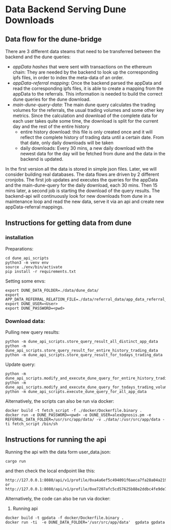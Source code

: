 # Data Backend Serving Dune Downloads

## Data flow for the dune-bridge

There are 3 different data steams that need to be transferred between the backend and the dune queries:

- *appData hashes* that were sent with transactions on the ethereum chain: 
They are needed by the backend to look up the corresponding ipfs files, in order to index the meta-data of an order.
- *appData-referral mapping*: Once the backend parsed the appData and read the corresponding ipfs files, it is able to create a mapping from the appData to the referrals.
This information is needed to build the correct dune queries for the dune download. 
- *main-dune-query-data*: The main dune query calculates the trading volumes for the referrals, the usual trading volumes and some other key metrics. Since the calculation and download of the complete data for each user takes quite some time, the download is split for the current day and the rest of the entire history
    - entire history download: this file is only created once and it will reflect the complete history of trading data until a certain date. From that date, only daily downloads will be taken
    - daily downloads: Every 30 mins, a new daily download with the newest data for the day will be fetched from dune and the data in the backend is updated.

In the first version all the data is stored in simple json files. Later, we will consider building real databases. 
The data flows are driven by 2 different cronjobs. 
The first job updates and executes the queries for the appData and the main-dune-query for the daily download, each 30 mins. 
Then 15 mins later, a second job is starting the download of the query results. 
The backend-api will continuously look for new downloads from dune in a maintenance loop and read the new data, serve it via an api and create new appData-referral mappings.



## Instructions for getting data from dune


### installation

Preparations:

```
cd dune_api_scripts
python3 -m venv env
source ./env/bin/activate
pip install -r requirements.txt
```
Setting some envs:
```
export DUNE_DATA_FOLDER=./data/dune_data/
export APP_DATA_REFERRAL_RELATION_FILE=./data/referral_data/app_data_referral_relationship.json        
export DUNE_USER=<User>
export DUNE_PASSWORD=<pwd>
```

### Download data:

Pulling new query results:

```
python -m dune_api_scripts.store_query_result_all_distinct_app_data
python -m dune_api_scripts.store_query_result_for_entire_history_trading_data
python -m dune_api_scripts.store_query_result_for_todays_trading_data
```


Update query:
```
python -m dune_api_scripts.modify_and_execute_dune_query_for_entire_history_trading_data
python -m dune_api_scripts.modify_and_execute_dune_query_for_todays_trading_volume
python -m dune_api_scripts.execute_dune_query_for_all_app_data
```

Alternatively, the scripts can also be run via docker:
```
docker build -t fetch_script -f ./docker/Dockerfile.binary .
docker run -e DUNE_PASSWORD=<pwd> -e DUNE_USER=alex@gnosis.pm -e REFERRAL_DATA_FOLDER=/usr/src/app/data/ -v ./data/:/usr/src/app/data -ti fetch_script /bin/sh
```


## Instructions for running the api

Running the api with the data form user_data.json:
```
cargo run
```


and then check the local endpoint like this:

```
http://127.0.0.1:8080/api/v1/profile/0xa4a6ef5c494091f6aeca7fa28a04a219dd0f31b5
or
http://127.0.0.1:8080/api/v1/profile/0xe7207afc5cd57625b88e2ddbc4fe9de794a76b0f
```

Alternatively, the code can also be run via docker:

1. Running api
```
docker build -t gpdata -f docker/Dockerfile.binary . 
docker run -ti  -e DUNE_DATA_FOLDER='/usr/src/app/data'  gpdata gpdata           
```

